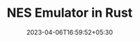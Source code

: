 ---
title: "NES Emulator in Rust"
date: 2023-04-06T16:59:52+05:30
cover: "https://ethereum.org/static/5d3af9eb308978e7a078bf51022d8a5c/24462/merge.webp"
Description: Developing NES emulator in Rust from Scratch.
tags: [
    "rust",
    "emulator",
    "NES",
    "EmuDev"
]
---